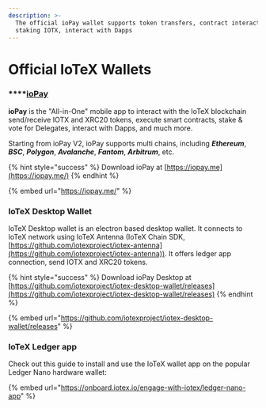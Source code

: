 ```yaml
---
description: >-
  The official ioPay wallet supports token transfers, contract interactions,
  staking IOTX, interact with Dapps
---
```


# Official IoTeX Wallets

### ****[**i**oPay](https://app.gitbook.com/o/-MQ9LhchTp7\_QJr-AYG0/s/080l6CBXDdgw6aYdnxuo/)&#x20;

**ioPay** is the "All-in-One" mobile app to interact with the IoTeX blockchain send/receive IOTX and XRC20 tokens, execute smart contracts, stake & vote for Delegates, interact with Dapps, and much more.

Starting from ioPay V2, ioPay supports multi chains, including _**Ethereum**_, _**BSC**_, _**Polygon**_, _**Avalanche**_, _**Fantom**_, _**Arbitrum**_, etc.&#x20;

{% hint style="success" %}
Download ioPay at [https://iopay.me](https://iopay.me/)
{% endhint %}

{% embed url="https://iopay.me/" %}

### IoTeX Desktop Wallet

IoTeX Desktop wallet is an electron based desktop wallet. It connects to IoTeX network using IoTeX Antenna (IoTeX Chain SDK, [https://github.com/iotexproject/iotex-antenna](https://github.com/iotexproject/iotex-antenna)). It offers ledger app connection, send IOTX and XRC20 tokens.

{% hint style="success" %}
Download ioPay Desktop at [https://github.com/iotexproject/iotex-desktop-wallet/releases](https://github.com/iotexproject/iotex-desktop-wallet/releases)
{% endhint %}

{% embed url="https://github.com/iotexproject/iotex-desktop-wallet/releases" %}

### IoTeX Ledger app

Check out this guide to install and use the IoTeX wallet app on the popular Ledger Nano hardware wallet:

{% embed url="https://onboard.iotex.io/engage-with-iotex/ledger-nano-app" %}

